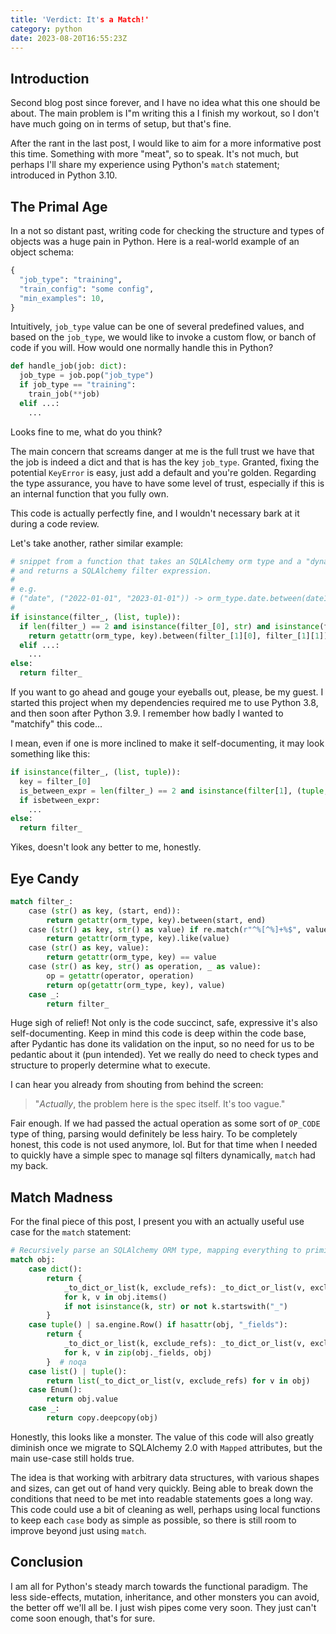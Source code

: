 ```yaml
---
title: 'Verdict: It's a Match!'
category: python
date: 2023-08-20T16:55:23Z
---
```


## Introduction

Second blog post since forever, and I have no idea what this one should be
about. The main problem is I"m writing this a I finish my workout, so I don't
have much going on in terms of setup, but that's fine.

After the rant in the last post, I would like to aim for a more informative post
this time. Something with more "meat", so to speak. It's not much, but perhaps
I'll share my experience using Python's `match` statement; introduced in Python
3.10.

## The Primal Age

In a not so distant past, writing code for checking the structure and types of
objects was a huge pain in Python. Here is a real-world example of an object
schema:

```python
{
  "job_type": "training",
  "train_config": "some config",
  "min_examples": 10,
}
```

Intuitively, `job_type` value can be one of several predefined values, and based
on the `job_type`, we would like to invoke a custom flow, or banch of code if
you will. How would one normally handle this in Python?

```python
def handle_job(job: dict):
  job_type = job.pop("job_type")
  if job_type == "training":
    train_job(**job)
  elif ...:
    ...
```

Looks fine to me, what do you think?

The main concern that screams danger at me is the full trust we have that the
job is indeed a dict and that is has the key `job_type`. Granted, fixing the
potential `KeyError` is easy, just add a default and you're golden. Regarding
the type assurance, you have to have some level of trust, especially if this is
an internal function that you fully own.

This code is actually perfectly fine, and I wouldn't necessary bark at it during
a code review.

Let's take another, rather similar example:

```python
# snippet from a function that takes an SQLAlchemy orm type and a "dynamic filter",
# and returns a SQLAlchemy filter expression.
#
# e.g.
# ("date", ("2022-01-01", "2023-01-01")) -> orm_type.date.between(date1, date2)
#
if isinstance(filter_, (list, tuple)):
  if len(filter_) == 2 and isinstance(filter_[0], str) and isinstance(filter_[1], (list, tuple)):
    return getattr(orm_type, key).between(filter_[1][0], filter_[1][1])
  elif ...:
    ...
else:
  return filter_
```

If you want to go ahead and gouge your eyeballs out, please, be my guest. I
started this project when my dependencies required me to use Python 3.8, and
then soon after Python 3.9. I remember how badly I wanted to "matchify" this
code...

I mean, even if one is more inclined to make it self-documenting, it may look
something like this:

```python
if isinstance(filter_, (list, tuple)):
  key = filter_[0]
  is_between_expr = len(filter_) == 2 and isinstance(filter[1], (tuple, list)
  if isbetween_expr:
    ...
else:
  return filter_
```

Yikes, doesn't look any better to me, honestly.

## Eye Candy

```python
match filter_:
    case (str() as key, (start, end)):
        return getattr(orm_type, key).between(start, end)
    case (str() as key, str() as value) if re.match(r"^%[^%]+%$", value):
        return getattr(orm_type, key).like(value)
    case (str() as key, value):
        return getattr(orm_type, key) == value
    case (str() as key, str() as operation, _ as value):
        op = getattr(operator, operation)
        return op(getattr(orm_type, key), value)
    case _:
        return filter_
```

Huge sigh of relief! Not only is the code succinct, safe, expressive it's also
self-documenting. Keep in mind this code is deep within the code base, after
Pydantic has done its validation on the input, so no need for us to be pedantic
about it (pun intended). Yet we really do need to check types and structure to
properly determine what to execute.

I can hear you already from shouting from behind the screen:

> "_Actually_, the problem here is the spec itself. It's too vague."

Fair enough. If we had passed the actual operation as some sort of `OP_CODE`
type of thing, parsing would definitely be less hairy. To be completely honest,
this code is not used anymore, lol. But for that time when I needed to quickly
have a simple spec to manage sql filters dynamically, `match` had my back.

## Match Madness

For the final piece of this post, I present you with an actually useful use case
for the `match` statement:

```python
# Recursively parse an SQLAlchemy ORM type, mapping everything to primitive types.
match obj:
    case dict():
        return {
            _to_dict_or_list(k, exclude_refs): _to_dict_or_list(v, exclude_refs)
            for k, v in obj.items()
            if not isinstance(k, str) or not k.startswith("_")
        }
    case tuple() | sa.engine.Row() if hasattr(obj, "_fields"):
        return {
            _to_dict_or_list(k, exclude_refs): _to_dict_or_list(v, exclude_refs)
            for k, v in zip(obj._fields, obj)
        }  # noqa
    case list() | tuple():
        return list(_to_dict_or_list(v, exclude_refs) for v in obj)
    case Enum():
        return obj.value
    case _:
        return copy.deepcopy(obj)

```

Honestly, this looks like a monster. The value of this code will also greatly
diminish once we migrate to SQLAlchemy 2.0 with `Mapped` attributes, but the
main use-case still holds true.

The idea is that working with arbitrary data structures, with various shapes and
sizes, can get out of hand very quickly. Being able to break down the conditions
that need to be met into readable statements goes a long way. This code could
use a bit of cleaning as well, perhaps using local functions to keep each `case`
body as simple as possible, so there is still room to improve beyond just using
`match`.

## Conclusion

I am all for Python's steady march towards the functional paradigm. The less
side-effects, mutation, inheritance, and other monsters you can avoid, the
better off we'll all be. I just wish pipes come very soon. They just can't come
soon enough, that's for sure.

